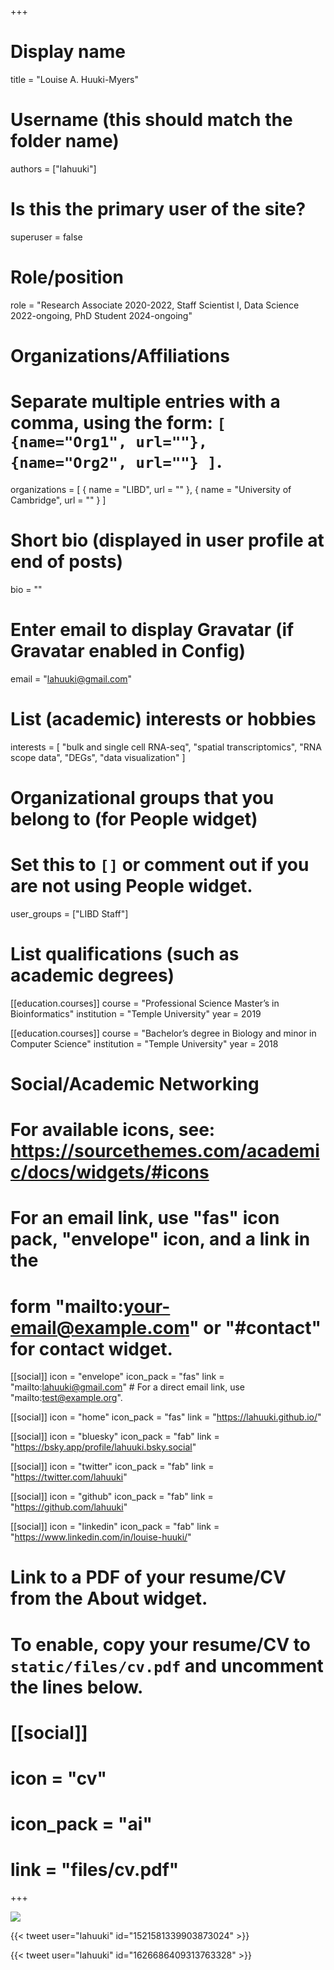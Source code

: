 +++
# Display name
title = "Louise A. Huuki-Myers"

# Username (this should match the folder name)
authors = ["lahuuki"]

# Is this the primary user of the site?
superuser = false

# Role/position
role = "Research Associate 2020-2022, Staff Scientist I, Data Science 2022-ongoing, PhD Student 2024-ongoing"

# Organizations/Affiliations
#   Separate multiple entries with a comma, using the form: `[ {name="Org1", url=""}, {name="Org2", url=""} ]`.
organizations = [ { name = "LIBD", url = "" }, { name = "University of Cambridge", url = "" } ]

# Short bio (displayed in user profile at end of posts)
bio = ""

# Enter email to display Gravatar (if Gravatar enabled in Config)
email = "lahuuki@gmail.com"

# List (academic) interests or hobbies
interests = [
  "bulk and single cell RNA-seq",
  "spatial transcriptomics",
  "RNA scope data",
  "DEGs",
  "data visualization"
]

# Organizational groups that you belong to (for People widget)
#   Set this to `[]` or comment out if you are not using People widget.
user_groups = ["LIBD Staff"]

# List qualifications (such as academic degrees)
[[education.courses]]
  course = "Professional Science Master’s in Bioinformatics"
  institution = "Temple University"
  year = 2019
  
[[education.courses]]
  course = "Bachelor’s degree in Biology and minor in Computer Science"
  institution = "Temple University"
  year = 2018

# Social/Academic Networking
# For available icons, see: https://sourcethemes.com/academic/docs/widgets/#icons
#   For an email link, use "fas" icon pack, "envelope" icon, and a link in the
#   form "mailto:your-email@example.com" or "#contact" for contact widget.

[[social]]
  icon = "envelope"
  icon_pack = "fas"
  link = "mailto:lahuuki@gmail.com"  # For a direct email link, use "mailto:test@example.org".
  
[[social]]
  icon = "home"
  icon_pack = "fas"
  link = "https://lahuuki.github.io/"

[[social]]
  icon = "bluesky"
  icon_pack = "fab"
  link = "https://bsky.app/profile/lahuuki.bsky.social"

[[social]]
  icon = "twitter"
  icon_pack = "fab"
  link = "https://twitter.com/lahuuki"

[[social]]
  icon = "github"
  icon_pack = "fab"
  link = "https://github.com/lahuuki"
  
[[social]]
    icon = "linkedin"
    icon_pack = "fab"
    link = "https://www.linkedin.com/in/louise-huuki/"

# Link to a PDF of your resume/CV from the About widget.
# To enable, copy your resume/CV to `static/files/cv.pdf` and uncomment the lines below.
# [[social]]
#   icon = "cv"
#   icon_pack = "ai"
#   link = "files/cv.pdf"

+++

![](http://ghchart.rshah.org/DA2536/lahuuki.svg)

<script src="https://cdn.jsdelivr.net/npm/bsky-embed/dist/bsky-embed.es.js" async></script>
<bsky-embed username="lahuuki.bsky.social" mode="" limit="2">
</bsky-embed>


{{< tweet user="lahuuki" id="1521581339903873024" >}} 

{{< tweet user="lahuuki" id="1626686409313763328" >}}
